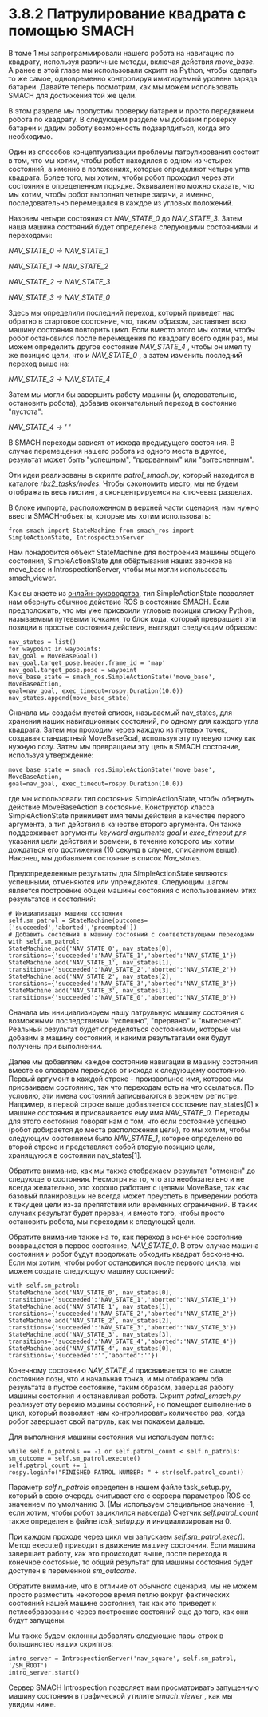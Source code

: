 # 3.8.2 Патрулирование квадрата с помощью SMACH

В томе 1 мы запрограммировали нашего робота на навигацию по квадрату, используя различные методы, включая действия _move\_base_. А ранее в этой главе мы использовали скрипт на Python, чтобы сделать то же самое, одновременно контролируя имитируемый уровень заряда батареи. Давайте теперь посмотрим, как мы можем использовать SMACH для достижения той же цели.

В этом разделе мы пропустим проверку батареи и просто передвинем робота по квадрату. В следующем разделе мы добавим проверку батареи и дадим роботу возможность подзарядиться, когда это необходимо.

Один из способов концептуализации проблемы патрулирования состоит в том, что мы хотим, чтобы робот находился в одном из четырех состояний, а именно в положениях, которые определяют четыре угла квадрата. Более того, мы хотим, чтобы робот проходил через эти состояния в определенном порядке. Эквивалентно можно сказать, что мы хотим, чтобы робот выполнял четыре задачи, а именно, последовательно перемещался в каждое из угловых положений.

Назовем четыре состояния от _NAV\_STATE\_0_ до _NAV\_STATE\_3_. Затем наша машина состояний будет определена следующими состояниями и переходами:

_NAV\_STATE\_0 → NAV\_STATE\_1_ 

_NAV\_STATE\_1 → NAV\_STATE\_2_

 _NAV\_STATE\_2 → NAV\_STATE\_3_

 _NAV\_STATE\_3 → NAV\_STATE\_0_

Здесь мы определили последний переход, который приведет нас обратно в стартовое состояние, что, таким образом, заставляет всю машину состояния повторить цикл. Если вместо этого мы хотим, чтобы робот остановился после перемещения по квадрату всего один раз, мы можем определить другое состояние _NAV\_STATE\_4_ , чтобы он имел ту же позицию цели, что и _NAV\_STATE\_0_ , а затем изменить последний переход выше на:

_NAV\_STATE\_3 → NAV\_STATE\_4_

Затем мы могли бы завершить работу машины \(и, следовательно, остановить робота\), добавив окончательный переход в состояние "пустота":

_NAV\_STATE\_4 → ' '_

В SMACH переходы зависят от исхода предыдущего состояния. В случае перемещения нашего робота из одного места в другое, результат может быть "успешным", "прерванным" или "вытесненным".

Эти идеи реализованы в скрипте _patrol\_smach.py_, который находится в каталоге _rbx2\_tasks/nodes_. Чтобы сэкономить место, мы не будем отображать весь листинг, а сконцентрируемся на ключевых разделах.

В блоке импорта, расположенном в верхней части сценария, нам нужно ввести SMACH-объекты, которые мы хотим использовать:

```text
from smach import StateMachine from smach_ros import
SimpleActionState, IntrospectionServer
```

Нам понадобится объект StateMachine для построения машины общего состояния, SimpleActionState для обёртывания наших звонков на move\_base и IntrospectionServer, чтобы мы могли использовать smach\_viewer.

Как вы знаете из [онлайн-руководства](http://wiki.ros.org/smach/Tutorials/SimpleActionState), тип SimpleActionState позволяет нам обернуть обычное действие ROS в состояние SMACH. Если предположить, что мы уже присвоили угловые позиции списку Python, называемым путевыми точками, то блок кода, который превращает эти позиции в простые состояния действия, выглядит следующим образом:

```text
nav_states = list()
for waypoint in waypoints:
nav_goal = MoveBaseGoal()
nav_goal.target_pose.header.frame_id = 'map'
nav_goal.target_pose.pose = waypoint
move_base_state = smach_ros.SimpleActionState('move_base', MoveBaseAction,
goal=nav_goal, exec_timeout=rospy.Duration(10.0))
nav_states.append(move_base_state)
```

Сначала мы создаём пустой список, называемый nav\_states, для хранения наших навигационных состояний, по одному для каждого угла квадрата. Затем мы проходим через каждую из путевых точек, создавая стандартный MoveBaseGoal, используя эту путевую точку как нужную позу. Затем мы превращаем эту цель в SMACH состояние, используя утверждение:

```text
move_base_state = smach_ros.SimpleActionState('move_base', MoveBaseAction,
goal=nav_goal, exec_timeout=rospy.Duration(10.0))
```

где мы использовали тип состояния SimpleActionState, чтобы обернуть действие MoveBaseAction в состояние. Конструктор класса SimpleActionState принимает имя темы действия в качестве первого аргумента, а тип действия в качестве второго аргумента. Он также поддерживает аргументы _keyword arguments goal_ и _exec\_timeout_ для указания цели действия и времени, в течение которого мы хотим дождаться его достижения \(10 секунд в случае, описанном выше\). Наконец, мы добавляем состояние в список _Nav\_states._

Предопределенные результаты для SimpleActionState являются успешными, отменяются или упреждаются. Следующим шагом является построение общей машины состояния с использованием этих результатов и состояний:

```text
# Инициализация машины состояния
self.sm_patrol = StateMachine(outcomes=['succeeded','aborted','preempted'])
# Добавить состояния в машину состояний с соответствующими переходами 
with self.sm_patrol:
StateMachine.add('NAV_STATE_0', nav_states[0],
transitions={'succeeded':'NAV_STATE_1','aborted':'NAV_STATE_1'})
StateMachine.add('NAV_STATE_1', nav_states[1],
transitions={'succeeded':'NAV_STATE_2','aborted':'NAV_STATE_2'})
StateMachine.add('NAV_STATE_2', nav_states[2],
transitions={'succeeded':'NAV_STATE_3','aborted':'NAV_STATE_3'})
StateMachine.add('NAV_STATE_3', nav_states[3],
transitions={'succeeded':'NAV_STATE_0','aborted':'NAV_STATE_0'})
```

Сначала мы инициализируем нашу патрульную машину состояния с возможными последствиями "успешно", "прервано" и "вытеснено". Реальный результат будет определяться состояниями, которые мы добавим в машину состояний, и какими результатами они будут получены при выполнении.

Далее мы добавляем каждое состояние навигации в машину состояния вместе со словарем переходов от исхода к следующему состоянию. Первый аргумент в каждой строке - произвольное имя, которое мы присваиваем состоянию, так что переходам есть на что ссылаться. По условию, эти имена состояний записываются в верхнем регистре. Например, в первой строке выше добавляется состояние nav\_states\[0\] к машине состояния и присваивается ему имя _NAV\_STATE\_0_. Переходы для этого состояния говорят нам о том, что если состояние успешно \(робот добирается до места расположения цели\), то мы хотим, чтобы следующим состоянием было _NAV\_STATE\_1_, которое определено во второй строке и представляет собой вторую позицию цели, хранящуюся в состоянии nav\_states\[1\].

Обратите внимание, как мы также отображаем результат "отменен" до следующего состояния. Несмотря на то, что это необязательно и не всегда желательно, это хорошо работает с целями MoveBase, так как базовый планировщик не всегда может преуспеть в приведении робота к текущей цели из-за препятствий или временных ограничений. В таких случаях результат будет прерван, и вместо того, чтобы просто остановить робота, мы переходим к следующей цели.

Обратите внимание также на то, как переход в конечное состояние возвращается в первое состояние, _NAV\_STATE\_0_. В этом случае машина состояния и робот будут продолжать обходить квадрат бесконечно. Если мы хотим, чтобы робот остановился после первого цикла, мы можем создать следующую машину состояний:

```text
with self.sm_patrol:
StateMachine.add('NAV_STATE_0', nav_states[0],
transitions={'succeeded':'NAV_STATE_1','aborted':'NAV_STATE_1'})
StateMachine.add('NAV_STATE_1', nav_states[1],
transitions={'succeeded':'NAV_STATE_2','aborted':'NAV_STATE_2'})
StateMachine.add('NAV_STATE_2', nav_states[2],
transitions={'succeeded':'NAV_STATE_3','aborted':'NAV_STATE_3'})
StateMachine.add('NAV_STATE_3', nav_states[3],
transitions={'succeeded':'NAV_STATE_4','aborted':'NAV_STATE_4'})
StateMachine.add('NAV_STATE_4', nav_states[0],
transitions={'succeeded':'','aborted':''})
```

Конечному состоянию _NAV\_STATE\_4_ присваивается то же самое состояние позы, что и начальная точка, и мы отображаем оба результата в пустое состояние, таким образом, завершая работу машины состояния и останавливая робота. Скрипт _patrol\_smach.py_ реализует эту версию машины состояний, но помещает выполнение в цикл, который позволяет нам контролировать количество раз, когда робот завершает свой патруль, как мы покажем дальше.

Для выполнения машины состояния мы используем петлю:

```text
while self.n_patrols == -1 or self.patrol_count < self.n_patrols:
sm_outcome = self.sm_patrol.execute()
self.patrol_count += 1
rospy.loginfo("FINISHED PATROL NUMBER: " + str(self.patrol_count))
```

Параметр _self.n\_patrols_ определен в нашем файле task\_setup.py, который в свою очередь считывает его с сервера параметров ROS со значением по умолчанию 3. \(Мы используем специальное значение -1, если хотим, чтобы робот зациклился навсегда\) Счетчик _self.patrol\_count_ также определен в файле _task\_setup.py_ и инициализирован на 0.

При каждом проходе через цикл мы запускаем _self.sm\_patrol.exec\(\)_. Метод execute\(\) приводит в движение машину состояния. Если машина завершает работу, как это происходит выше, после перехода в конечное состояние, то общий результат для машины состояния будет доступен в переменной _sm\_outcome_.

Обратите внимание, что в отличие от обычного сценария, мы не можем просто разместить некоторое время петлю вокруг фактических состояний нашей машине состояния, так как это приведет к петлеобразованию через построение состояний еще до того, как они будут запущены.

Мы также будем склонны добавлять следующие пары строк в большинство наших скриптов:

```text
intro_server = IntrospectionServer('nav_square', self.sm_patrol, '/SM_ROOT')
intro_server.start()
```

Сервер SMACH Introspection позволяет нам просматривать запущенную машину состояния в графической утилите _smach\_viewer_ , как мы увидим ниже.

